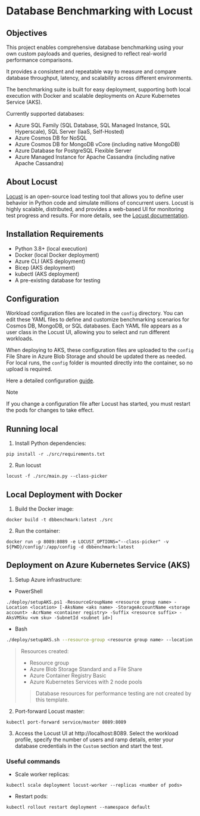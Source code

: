 # Database Benchmarking with Locust

## Objectives

This project enables comprehensive database benchmarking using your own custom payloads and queries, designed to reflect real-world performance comparisons.

It provides a consistent and repeatable way to measure and compare database throughput, latency, and scalability across different environments.

The benchmarking suite is built for easy deployment, supporting both local execution with Docker and scalable deployments on Azure Kubernetes Service (AKS).

Currently supported databases:
- Azure SQL Family (SQL Database, SQL Managed Instance, SQL Hyperscale), SQL Server (IaaS, Self-Hosted)
- Azure Cosmos DB for NoSQL
- Azure Cosmos DB for MongoDB vCore (including native MongoDB)
- Azure Database for PostgreSQL Flexible Server
- Azure Managed Instance for Apache Cassandra (including native Apache Cassandra)

## About Locust

[Locust](https://locust.io/) is an open-source load testing tool that allows you to define user behavior in Python code and simulate millions of concurrent users. Locust is highly scalable, distributed, and provides a web-based UI for monitoring test progress and results. For more details, see the [Locust documentation](https://docs.locust.io/en/stable/).

## Installation Requirements

- Python 3.8+ (local execution)
- Docker (local Docker deployment)
- Azure CLI (AKS deployment)
- Bicep (AKS deployment)
- kubectl (AKS deployment)
- A pre-existing database for testing

## Configuration
Workload configuration files are located in the `config` directory.
You can edit these YAML files to define and customize benchmarking scenarios for Cosmos DB, MongoDB, or SQL databases.
Each YAML file appears as a user class in the Locust UI, allowing you to select and run different workloads.

When deploying to AKS, these configuration files are uploaded to the `config` File Share in Azure Blob Storage and should be updated there as needed.
For local runs, the `config` folder is mounted directly into the container, so no upload is required.

Here a detailed configuration [guide](./docs/WORKLOAD_CONFIG_GUIDE.md).

> [!NOTE]
>
> If you change a configuration file after Locust has started, you must restart the pods for changes to take effect.

## Running local

1. Install Python dependencies:
```pwsh
pip install -r ./src/requirements.txt
```

2. Run locust
```pwsh
locust -f ./src/main.py --class-picker
```

## Local Deployment with Docker

1. Build the Docker image:
```pwsh
docker build -t dbbenchmark:latest ./src
```

2. Run the container:
```pwsh
docker run -p 8089:8089 -e LOCUST_OPTIONS="--class-picker" -v ${PWD}/config/:/app/config -d dbbenchmark:latest
```

## Deployment on Azure Kubernetes Service (AKS)

1. Setup Azure infrastructure:

- PowerShell
```pwsh
./deploy/setupAKS.ps1 -ResourceGroupName <resource group name> -Location <location> [-AksName <aks name> -StorageAccountName <storage account> -AcrName <container registry> -Suffix <resource suffix> -AksVMSku <vm sku> -SubnetId <subnet id>]
```

- Bash
```bash
./deploy/setupAKS.sh --resource-group <resource group name> --location <location> [--aks-name <aks name> --storage-account-name <storage account> --acr-name <container registry> --suffix <resource suffix> --aks-vm-sku <vm sku> --subnet-id <subnet id>]
```

> Resources created:
> - Resource group
> - Azure Blob Storage Standard and a File Share
> - Azure Container Registry Basic
> - Azure Kubernetes Services with 2 node pools
>
>> Database resources for performance testing are not created by this template.


2. Port-forward Locust master:
```pwsh
kubectl port-forward service/master 8089:8089
```

3. Access the Locust UI at http://localhost:8089. Select the workload profile, specify the number of users and ramp details, enter your database credentials in the `Custom` section and start the test.

### Useful commands

- Scale worker replicas:
```pwsh
kubectl scale deployment locust-worker --replicas <number of pods>
```

- Restart pods:
```pwsh
kubectl rollout restart deployment --namespace default
```